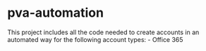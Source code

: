 # pva-automation

This project includes all the code needed to create accounts in an automated way for the following account types:
    - Office 365
